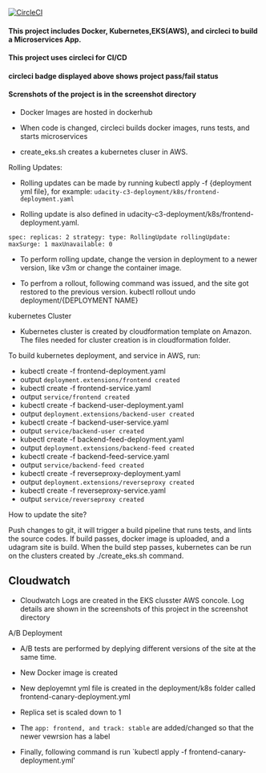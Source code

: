 [![CircleCI](https://circleci.com/gh/sageexplorer/CI-Kubernetes-Microservices.svg?style=svg)](https://circleci.com/gh/sageexplorer/CI-Kubernetes-Microservices)

#### This project includes Docker, Kubernetes,EKS(AWS), and circleci to build a Microservices App.
#### This project uses circleci for CI/CD 
#### circleci badge displayed above shows project pass/fail status
#### Screnshots of the project is in the screenshot directory


* Docker Images are hosted in dockerhub

* When code is changed, circleci builds docker images, runs tests, and starts microservices

* create_eks.sh creates a kubernetes cluser in AWS. 

Rolling Updates:

* Rolling updates can be made by running kubectl apply -f {deployment yml file}, for example: `udacity-c3-deployment/k8s/frontend-deployment.yaml`

* Rolling update is also defined in udacity-c3-deployment/k8s/frontend-deployment.yaml.

`spec:
  replicas: 2
  strategy:
    type: RollingUpdate
    rollingUpdate:
      maxSurge: 1
      maxUnavailable: 0`

* To perform rolling update, change the version in deployment to a newer version, like v3m or change the container image.

* To perfrom a rollout, following command was issued, and the site got restored to the previous version. kubectl rollout undo deployment/{DEPLOYMENT NAME}

kubernetes Cluster

* Kubernetes cluster is created by cloudformation template on Amazon. The files needed for cluster creation is in cloudformation folder.

To build kubernetes deployment, and service in AWS, run:

* kubectl create -f  frontend-deployment.yaml 
* output `deployment.extensions/frontend created`
* kubectl create -f  frontend-service.yaml 
* output `service/frontend created`
* kubectl create -f backend-user-deployment.yaml 
* output `deployment.extensions/backend-user created`
* kubectl create -f backend-user-service.yaml 
* output `service/backend-user created`
* kubectl create -f backend-feed-deployment.yaml 
* output `deployment.extensions/backend-feed created`
* kubectl create -f backend-feed-service.yaml 
* output `service/backend-feed created`
* kubectl create -f reverseproxy-deployment.yaml 
* output `deployment.extensions/reverseproxy created`
* kubectl create -f reverseproxy-service.yaml 
* output `service/reverseproxy created`

How to update the site?

Push changes to git, it will trigger a build pipeline that runs tests, and lints the source codes. If build passes, docker image is uploaded, and a udagram site is build. When the build step passes, kubernetes can be run on the clusters created by ./create_eks.sh command. 


## Cloudwatch 
 * Cloudwatch Logs are created in the EKS clusster AWS concole. Log details are shown in the screenshots of this project in the screenshot directory

A/B Deployment 

 * A/B tests are performed by deplying different versions of the site at the same time.

 * New Docker image is created

 * New deployemnt yml file is created in the deployment/k8s folder called frontend-canary-deployment.yml

 * Replica set is scaled down to 1

 * The `app: frontend, and track: stable`  are added/changed so that the newer vewrsion has a label

 * Finally, following command is run `kubectl apply -f frontend-canary-deployment.yml'
